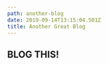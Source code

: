 ```yaml
---
path: another-blog
date: 2019-09-14T13:15:04.501Z
title: Another Great Blog
---
```

## **BLOG THIS!**
